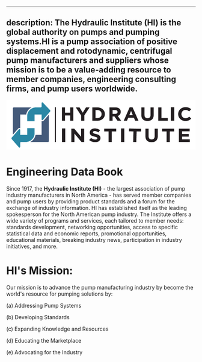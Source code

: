 -----
description: The Hydraulic Institute (HI) is the global authority on pumps and pumping systems.HI is a pump association of positive displacement and rotodynamic, centrifugal pump manufacturers and suppliers whose mission is to be a value-adding resource to member companies, engineering consulting firms, and pump users worldwide.
-----
<section style='text-align:center'>
    <img alt='Hydraulic Institute' src='/images/hi-big.png' style='max-width:100%'/>
</section>

# Engineering Data Book
Since 1917, the **Hydraulic Institute (HI)** - the largest association of pump industry manufacturers in North America - has served member companies and pump users by
providing product standards and a forum for the exchange of industry information. HI has established itself as the leading spokesperson for the North American pump 
industry. The Institute offers a wide variety of programs and services, each tailored to member needs: standards development, networking opportunities, access to 
specific statistical data and economic reports, promotional opportunities, educational materials, breaking industry news, participation in industry initiatives, and more.  

# HI's Mission:
Our mission is to advance the pump manufacturing industry by become the world's resource for pumping solutions by:

(a) Addressing Pump Systems

(b) Developing Standards

(c) Expanding Knowledge and Resources

(d) Educating the Marketplace

(e) Advocating for the Industry
